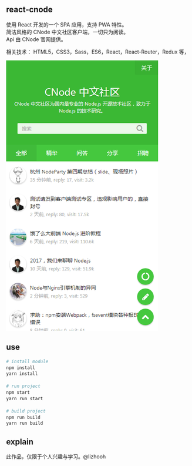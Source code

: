 ## react-cnode
使用 React 开发的一个 SPA 应用，支持 PWA 特性。
<br />
简洁风格的 CNode 中文社区客户端，一切只为阅读。
<br />
Api 由 CNode 官网提供。

相关技术： HTML5，CSS3，Sass，ES6，React，React-Router，Redux 等，

![](./resource/20170905124343.png)

## use

```bash
# install module
npm install
yarn install

# run project
npm start
yarn run start

# build project
npm run build
yarn run build
```

## explain
此作品，仅限于个人兴趣与学习。@lizhooh
